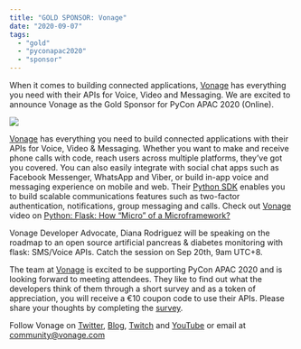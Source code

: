 ```yaml
---
title: "GOLD SPONSOR: Vonage"
date: "2020-09-07"
tags: 
  - "gold"
  - "pyconapac2020"
  - "sponsor"
---
```


When it comes to building connected applications, [Vonage](https://www.vonage.com.my/) has everything you need with their APIs for Voice, Video and Messaging. We are excited to announce Vonage as the Gold Sponsor for PyCon APAC 2020 (Online).

![](https://pyconmy.files.wordpress.com/2020/09/pycon-sponsorship-vonage-1.jpg?w=1024)

[Vonage](https://www.vonage.com.my/) has everything you need to build connected applications with their APIs for Voice, Video & Messaging. Whether you want to make and receive phone calls with code, reach users across multiple platforms, they’ve got you covered. You can also easily integrate with social chat apps such as Facebook Messenger, WhatsApp and Viber, or build in-app voice and messaging experience on mobile and web. Their [Python SDK](https://developer.nexmo.com/) enables you to build scalable communications features such as two-factor authentication, notifications, group messaging and calls. Check out [Vonage](https://www.vonage.com.my/) video on [Python: Flask: How “Micro” of a Microframework?](https://www.youtube.com/watch?v=i934t_J26TE&list=PLWYngsniPr_krhbnFXj584rm3zA4DbiQl&index=9)

Vonage Developer Advocate, Diana Rodriguez will be speaking on the roadmap to an open source artificial pancreas & diabetes monitoring with flask: SMS/Voice APIs. Catch the session on Sep 20th, 9am UTC+8.

The team at [Vonage](https://www.vonage.com.my/) is excited to be supporting PyCon APAC 2020 and is looking forward to meeting attendees. They like to find out what the developers think of them through a short survey and as a token of appreciation, you will receive a €10 coupon code to use their APIs. Please share your thoughts by completing the [survey](https://vonagedevrel.typeform.com/to/RpCq6nLt).

Follow Vonage on [Twitter](https://twitter.com/vonagedev?lang=en), [Blog](https://www.nexmo.com/blog), [Twitch](https://www.twitch.tv/vonagedevs) and [YouTube](https://www.youtube.com/channel/UCHQnbTiun_Wn7nDxkQavrYQ) or email at [community@vonage.com](mailto:community@vonage.com)
